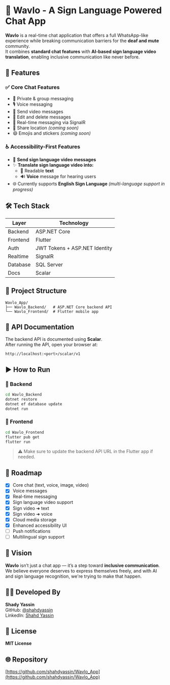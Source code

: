 # 📱 Wavlo - A Sign Language Powered Chat App  
**Wavlo** is a real-time chat application that offers a full WhatsApp-like experience while breaking communication barriers for the **deaf and mute** community.  
It combines **standard chat features** with **AI-based sign language video translation**, enabling inclusive communication like never before.  

## 🚀 Features  
### ✅ Core Chat Features  
- 💬 Private & group messaging  
- 🎙️ Voice messaging  
- 🎥 Send video messages  
- 🔄 Edit and delete messages  
- 🔔 Real-time messaging via SignalR  
- 📍 Share location _(coming soon)_  
- 😄 Emojis and stickers _(coming soon)_  

### ♿ Accessibility-First Features  
- 👋 **Send sign language video messages**  
- ✨ **Translate sign language video into:**  
  - 📄 Readable **text**  
  - 🔊 **Voice** message for hearing users  
- 🌐 Currently supports **English Sign Language** _(multi-language support in progress)_  

## 🛠️ Tech Stack  
| Layer     | Technology                      |  
|-----------|----------------------------------|  
| Backend   | ASP.NET Core                     |  
| Frontend  | Flutter                          |  
| Auth      | JWT Tokens + ASP.NET Identity    |  
| Realtime  | SignalR                          |  
| Database  | SQL Server                       |  
| Docs      | Scalar                           |  

## 📁 Project Structure  
```
Wavlo_App/  
├── Wavlo_Backend/   # ASP.NET Core backend API  
└── Wavlo_Frontend/  # Flutter mobile app  
```  

## 📑 API Documentation  
The backend API is documented using **Scalar**.  
After running the API, open your browser at:  
```
http://localhost:<port>/scalar/v1  
```  

## ▶️ How to Run  
### 🔧 Backend  
```bash  
cd Wavlo_Backend  
dotnet restore  
dotnet ef database update  
dotnet run  
```  

### 📱 Frontend  
```bash  
cd Wavlo_Frontend  
flutter pub get  
flutter run  
```  

> ⚠️ Make sure to update the backend API URL in the Flutter app if needed.  

## 🎯 Roadmap  
- [x] Core chat (text, voice, image, video)  
- [x] Voice messages  
- [x] Real-time messaging  
- [x] Sign language video support  
- [x] Sign video ➜ text  
- [x] Sign video ➜ voice  
- [x] Cloud media storage  
- [x] Enhanced accessibility UI  
- [ ] Push notifications  
- [ ] Multilingual sign support  

## 🧠 Vision  
**Wavlo** isn’t just a chat app — it’s a step toward **inclusive communication**.  
We believe everyone deserves to express themselves freely, and with AI and sign language recognition, we're trying to make that happen.  

## 👨‍💻 Developed By  
**Shady Yassin**  
GitHub: [@shahdyassin](https://github.com/shahdyassin)  
LinkedIn: [Shahd Yassin](https://www.linkedin.com/in/shahd-yassin/)  

## 📜 License  
**MIT License**  

## 🌐 Repository  
[https://github.com/shahdyassin/Wavlo_App](https://github.com/shahdyassin/Wavlo_App)
